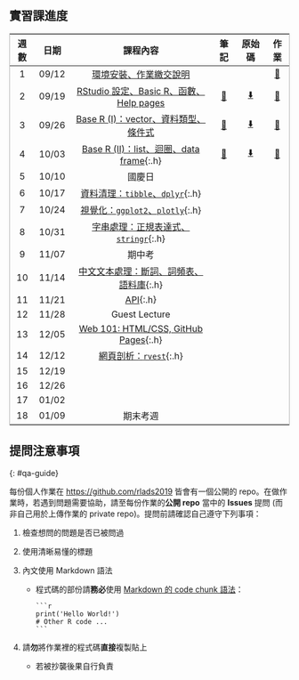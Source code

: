 ## 實習課進度

| 週數   | 日期     | 課程內容                                      | 筆記                    | 原始碼          | 作業          |
|--------|----------|--------------------------------------------|-------------------------|----------------|---------------|
|   1    |  09/12   | [環境安裝、作業繳交說明][s1]                       |                    |                 | [🔗][hw1]     |
|   2    |  09/19   | [RStudio 設定、Basic R、函數、Help pages][s2]     | [🔗][note2]       |   [⬇️][src2]    | [🔗][hw2]     |
|   3    |  09/26   | [Base R (I)：vector、資料類型、條件式][s3]         | [🔗][note3]      |    [⬇️][src3]    | [🔗][hw3]    |
|   4    |  10/03   | [Base R (II)：list、迴圈、data frame][s4]{:.h}     | [🔗][note4]     |   [⬇️][src4]   | [🔗][hw4]     |
|   5    |  10/10   |               國慶日                              |                   |                 |               |
|   6    |  10/17   | [資料清理：`tibble`、`dplyr`][s6]{:.h}             |                   |                 |               |
|   7    |  10/24   | [視覺化：`ggplot2`、`plotly`][s7]{:.h}             |                   |                 |               |
|   8    |  10/31   | [字串處理：正規表達式、`stringr`][s8]{:.h}           |                   |                 |               |
|   9    |  11/07   |               期中考                               |                   |                 |               |
|   10    |  11/14   | [中文文本處理：斷詞、詞頻表、語料庫][s10]{:.h}         |                   |                 |               |
|   11    |  11/21   | [API][s11]{:.h}                                  |                   |                 |               |
|   12    |  11/28   |           Guest Lecture                          |                   |                 |               |
|   13    |  12/05   | [Web 101: HTML/CSS, GitHub Pages][s13]{:.h}      |                   |                 |               |
|   14    |  12/12   | [網頁剖析：`rvest`][s14]{:.h}                      |                   |                 |               |
|   15    |  12/19   |                                                  |                   |                 |               |
|   16    |  12/26   |                                                  |                   |                 |               |
|   17    |  01/02   |                                                  |                   |                 |               |
|   18    |  01/09   |             期末考週                              |                   |                 |               |


<!-- Block 1: Base R -->
[s1]: https://docs.google.com/presentation/d/1wqK0tNB08ccZettohy54OgOdgae77udNeX3-41tm3K0/edit?usp=sharing
[hw1]: https://github.com/rlads2019/hw1

[s2]: https://docs.google.com/presentation/d/1mW5SFnIoHYKxZxNXbEy7XntcMVRDMnHRjk7QeAcAhag/edit?usp=sharing
[note2]: ./notes/02.html
[src2]: ./src/02.zip
[hw2]: https://github.com/rlads2019/hw2

[s3]: https://docs.google.com/presentation/d/1nh2lgojcSJ4Ix4870CYoeMm2mqJuLC7xpMjShHFLEKo/edit?usp=sharing
[note3]: ./notes/03.html
[src3]: ./src/03.zip
[hw3]: https://github.com/rlads2019/hw3

[s4]: https://docs.google.com/presentation/d/152Ge5BW6tw4YQz4n_eyvefyIRaPDZ0Z_25WEOn81XaA/edit?usp=sharing
[note4]: ./notes/04.html
[src4]: ./src/04.zip
[hw4]: https://github.com/rlads2019/hw4

<!-- Block 2：data frame -->
[s6]: https://docs.google.com/presentation/d/1Kr6aUYoVU9HLJh3vZop7K-egp4TytoOWDPQ9HKHLiJM/edit?usp=sharing
[note6]: ./notes/06.html
[src6]: #
[hw6]: #

[s7]: #
[note7]: #
[src7]: #
[hw7]: #

[s8]: #
[note8]: #
[src8]: #
[hw8]: #

<!-- Block 3: 文本處理 -->
[s10]: #
[note10]: #
[src10]: #
[hw10]: #

[s11]: #
[note11]: #
[src11]: #
[hw11]: #

[s13]: #
[note13]: #
[src13]: #
[hw13]: #

[s14]: #
[note14]: #
[src14]: #
[hw14]: #


## 提問注意事項
{: #qa-guide}

每份個人作業在 <https://github.com/rlads2019> 皆會有一個公開的 repo。在做作業時，若遇到問題需要協助，請至每份作業的**公開 repo** 當中的 **Issues** 提問 (而非自己用於上傳作業的 private repo)。提問前請確認自己遵守下列事項：

1. 檢查想問的問題是否已被問過

1. 使用清晰易懂的標題

1. 內文使用 Markdown 語法

    - 程式碼的部份請**務必**使用 [Markdown 的 code chunk 語法](https://help.github.com/en/articles/creating-and-highlighting-code-blocks)：
    
        ````
        ```r
        print('Hello World!')
        # Other R code ...
        ```
        ````

1. 請**勿**將作業裡的程式碼**直接**複製貼上
    - 若被抄襲後果自行負責


<style>
table {
    width: 100%;
    border: 1.6px solid #9c9c9cc9;
    text-align: center;
}
/*
td:nth-child(1), td:nth-child(2), td:nth-child(n+4) {
    text-align: center;
}
tr:nth-child(5), tr:nth-child(9), tr:nth-child(12), tr:nth-child(n+17) {
    text-align: center;
}
*/
#forkme_banner {
    display: none;
}
.h {
    display: none;
}
</style>

<script>
function show() {
    document.querySelectorAll('a.h').forEach(elem => {
        //if (elem.href == 'https://rlads2019.github.io/lab/#') {
            elem.style.display = "inline";
        //}
    });
}
function hide() {
    document.querySelectorAll('a.h').forEach(elem => {
        //if (elem.href == 'https://rlads2019.github.io/lab/#') {
            elem.style.display = "none";
        //}
    });
}

window.addEventListener('load', () => {
    hide();
})
</script>

